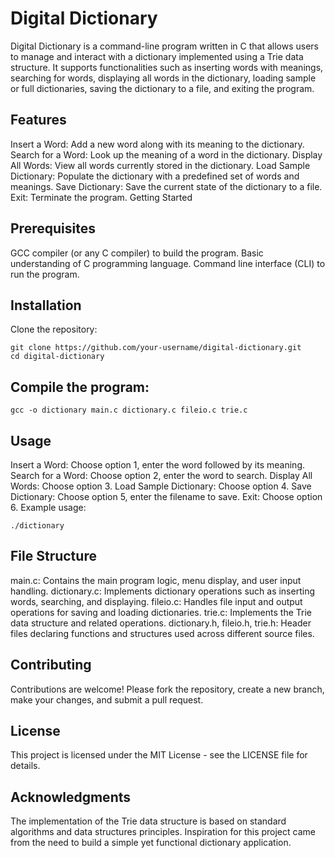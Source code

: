 # Digital Dictionary
Digital Dictionary is a command-line program written in C that allows users to manage and interact with a dictionary implemented using a Trie data structure. It supports functionalities such as inserting words with meanings, searching for words, displaying all words in the dictionary, loading sample or full dictionaries, saving the dictionary to a file, and exiting the program.

## Features
Insert a Word: Add a new word along with its meaning to the dictionary.
Search for a Word: Look up the meaning of a word in the dictionary.
Display All Words: View all words currently stored in the dictionary.
Load Sample Dictionary: Populate the dictionary with a predefined set of words and meanings.
Save Dictionary: Save the current state of the dictionary to a file.
Exit: Terminate the program.
Getting Started

## Prerequisites
GCC compiler (or any C compiler) to build the program.
Basic understanding of C programming language.
Command line interface (CLI) to run the program.
## Installation
Clone the repository:

```shell
git clone https://github.com/your-username/digital-dictionary.git
cd digital-dictionary
```

## Compile the program:

```shell
gcc -o dictionary main.c dictionary.c fileio.c trie.c
```

## Usage
Insert a Word: Choose option 1, enter the word followed by its meaning.
Search for a Word: Choose option 2, enter the word to search.
Display All Words: Choose option 3.
Load Sample Dictionary: Choose option 4.
Save Dictionary: Choose option 5, enter the filename to save.
Exit: Choose option 6.
Example usage:

```shell
./dictionary
```

## File Structure
main.c: Contains the main program logic, menu display, and user input handling.
dictionary.c: Implements dictionary operations such as inserting words, searching, and displaying.
fileio.c: Handles file input and output operations for saving and loading dictionaries.
trie.c: Implements the Trie data structure and related operations.
dictionary.h, fileio.h, trie.h: Header files declaring functions and structures used across different source files.

## Contributing
Contributions are welcome! Please fork the repository, create a new branch, make your changes, and submit a pull request.

## License
This project is licensed under the MIT License - see the LICENSE file for details.

## Acknowledgments
The implementation of the Trie data structure is based on standard algorithms and data structures principles.
Inspiration for this project came from the need to build a simple yet functional dictionary application.